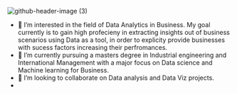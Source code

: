 ![github-header-image (3)](https://github.com/srikar-mulgund97/srikar-mulgund97/assets/132211845/2b37e586-2743-4f6a-925c-66b4a7bd505e)



- 👀 I’m interested in the field of Data Analytics in Business. My goal currently is to gain high profecieny in extracting insights out of business scenarios using Data as a tool, in order to explicity provide businesses with sucess factors increasing their perfromances.   
- 🌱 I’m currently pursuing a masters degree in Industrial engineering and International Management with a major focus on Data science and Machine learning for Business.  
- 💞️ I’m looking to collaborate on Data analysis and Data Viz projects.
- 

<!---
srikar-mulgund97/srikar-mulgund97 is a ✨ special ✨ repository because its `README.md` (this file) appears on your GitHub profile.
You can click the Preview link to take a look at your changes.
--->
